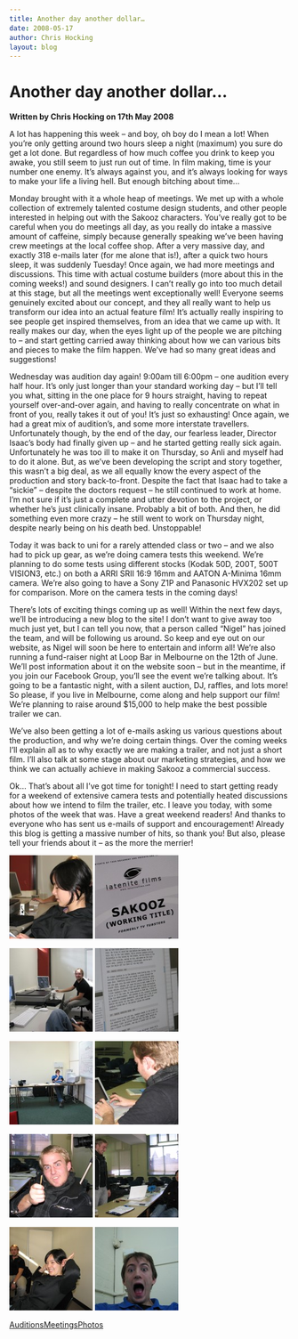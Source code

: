 ```yaml
---
title: Another day another dollar…
date: 2008-05-17
author: Chris Hocking
layout: blog
---
```

# Another day another dollar…

**Written by Chris Hocking on 17th May 2008**

A lot has happening this week – and boy, oh boy do I mean a lot! When you’re only getting around two hours sleep a night (maximum) you sure do get a lot done. But regardless of how much coffee you drink to keep you awake, you still seem to just run out of time. In film making, time is your number one enemy. It’s always against you, and it’s always looking for ways to make your life a living hell. But enough bitching about time…

Monday brought with it a whole heap of meetings. We met up with a whole collection of extremely talented costume design students, and other people interested in helping out with the Sakooz characters. You’ve really got to be careful when you do meetings all day, as you really do intake a massive amount of caffeine, simply because generally speaking we’ve been having crew meetings at the local coffee shop. After a very massive day, and exactly 318 e-mails later (for me alone that is!), after a quick two hours sleep, it was suddenly Tuesday! Once again, we had more meetings and discussions. This time with actual costume builders (more about this in the coming weeks!) and sound designers. I can’t really go into too much detail at this stage, but all the meetings went exceptionally well! Everyone seems genuinely excited about our concept, and they all really want to help us transform our idea into an actual feature film! It’s actually really inspiring to see people get inspired themselves, from an idea that we came up with. It really makes our day, when the eyes light up of the people we are pitching to – and start getting carried away thinking about how we can various bits and pieces to make the film happen. We’ve had so many great ideas and suggestions!

Wednesday was audition day again! 9:00am till 6:00pm – one audition every half hour. It’s only just longer than your standard working day – but I’ll tell you what, sitting in the one place for 9 hours straight, having to repeat yourself over-and-over again, and having to really concentrate on what in front of you, really takes it out of you! It’s just so exhausting! Once again, we had a great mix of audition’s, and some more interstate travellers. Unfortunately though, by the end of the day, our fearless leader, Director Isaac’s body had finally given up – and he started getting really sick again. Unfortunately he was too ill to make it on Thursday, so Anli and myself had to do it alone. But, as we’ve been developing the script and story together, this wasn’t a big deal, as we all equally know the every aspect of the production and story back-to-front. Despite the fact that Isaac had to take a “sickie” – despite the doctors request – he still continued to work at home. I’m not sure if it’s just a complete and utter devotion to the project, or whether he’s just clinically insane. Probably a bit of both. And then, he did something even more crazy – he still went to work on Thursday night, despite nearly being on his death bed. Unstoppable!

Today it was back to uni for a rarely attended class or two – and we also had to pick up gear, as we’re doing camera tests this weekend. We’re planning to do some tests using different stocks (Kodak 50D, 200T, 500T VISION3, etc.) on both a ARRI SRII 16:9 16mm and AATON A-Minima 16mm camera. We’re also going to have a Sony Z1P and Panasonic HVX202 set up for comparison. More on the camera tests in the coming days!

There’s lots of exciting things coming up as well! Within the next few days, we’ll be introducing a new blog to the site! I don’t want to give away too much just yet, but I can tell you now, that a person called “Nigel” has joined the team, and will be following us around. So keep and eye out on our website, as Nigel will soon be here to entertain and inform all! We’re also running a fund-raiser night at Loop Bar in Melbourne on the 12th of June. We’ll post information about it on the website soon – but in the meantime, if you join our Facebook Group, you’ll see the event we’re talking about. It’s going to be a fantastic night, with a silent auction, DJ, raffles, and lots more! So please, if you live in Melbourne, come along and help support our film! We’re planning to raise around $15,000 to help make the best possible trailer we can.

We’ve also been getting a lot of e-mails asking us various questions about the production, and why we’re doing certain things. Over the coming weeks I’ll explain all as to why exactly we are making a trailer, and not just a short film. I’ll also talk at some stage about our marketing strategies, and how we think we can actually achieve in making Sakooz a commercial success.

Ok… That’s about all I’ve got time for tonight! I need to start getting ready for a weekend of extensive camera tests and potentially heated discussions about how we intend to film the trailer, etc. I leave you today, with some photos of the week that was. Have a great weekend readers! And thanks to everyone who has sent us e-mails of support and encouragement! Already this blog is getting a massive number of hits, so thank you! But also, please tell your friends about it – as the more the merrier!

[![Sakooz Auditions](/static/blog/2008-05-sakooz_auditions_15may2008_01-150x150.jpg "Sakooz Auditions")](/static/blog/2008-05-sakooz_auditions_15may2008_01.jpg) [![Sakooz Auditions](/static/blog/2008-05-sakooz_auditions_15may2008_02-150x150.jpg "Sakooz Auditions")](/static/blog/2008-05-sakooz_auditions_15may2008_02.jpg)

[![Sakooz Auditions](/static/blog/2008-05-sakooz_auditions_15may2008_03-150x150.jpg "Sakooz Auditions")](/static/blog/2008-05-sakooz_auditions_15may2008_03.jpg) [![Sakooz Auditions](/static/blog/2008-05-sakooz_auditions_15may2008_04-150x150.jpg "Sakooz Auditions")](/static/blog/2008-05-sakooz_auditions_15may2008_04.jpg)

[![Sakooz Auditions](/static/blog/2008-05-sakooz_auditions_15may2008_05-150x150.jpg "Sakooz Auditions")](/static/blog/2008-05-sakooz_auditions_15may2008_05.jpg) [![Sakooz Auditions](/static/blog/2008-05-sakooz_auditions_15may2008_06-150x150.jpg "Sakooz Auditions")](/static/blog/2008-05-sakooz_auditions_15may2008_06.jpg)

[![Sakooz Auditions](/static/blog/2008-05-sakooz_auditions_15may2008_07-150x150.jpg "Sakooz Auditions")](/static/blog/2008-05-sakooz_auditions_15may2008_07.jpg) [![Sakooz Auditions](/static/blog/2008-05-sakooz_auditions_15may2008_08-150x150.jpg "Sakooz Auditions")](/static/blog/2008-05-sakooz_auditions_15may2008_08.jpg)

[![Sakooz Auditions](/static/blog/2008-05-sakooz_auditions_15may2008_09-150x150.jpg "Sakooz Auditions")](/static/blog/2008-05-sakooz_auditions_15may2008_09.jpg) [![Sakooz Auditions](/static/blog/2008-05-sakooz_auditions_15may2008_10-150x150.jpg "Sakooz Auditions")](/static/blog/2008-05-sakooz_auditions_15may2008_10.jpg)

[Auditions](./../tag/auditions/)[Meetings](./../tag/meetings/)[Photos](./../tag/photos/)